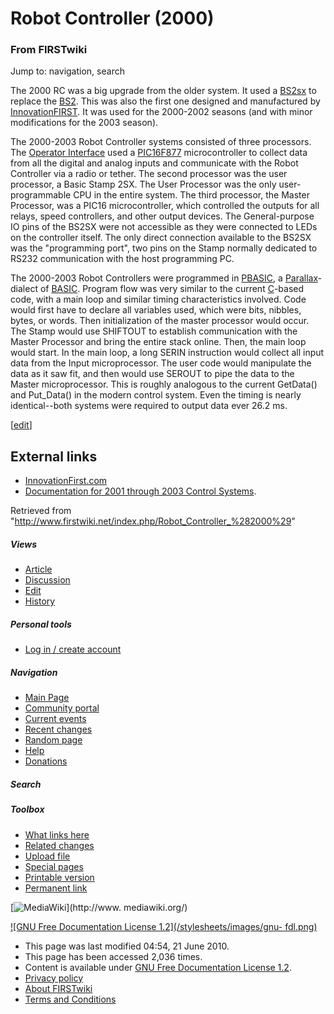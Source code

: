 # Robot Controller (2000)

### From FIRSTwiki

Jump to: navigation, search

The 2000 RC was a big upgrade from the older system. It used a
[BS2sx](/index.php/BS2sx "BS2sx" ) to replace the [BS2](/index.php/BS2 "BS2"
). This was also the first one designed and manufactured by
[InnovationFIRST](/index.php/InnovationFIRST "InnovationFIRST" ). It was used
for the 2000-2002 seasons (and with minor modifications for the 2003 season).

The 2000-2003 Robot Controller systems consisted of three processors. The
[Operator Interface](/index.php/Operator_Interface "Operator Interface" ) used
a [PIC16F877](/index.php/PIC16F877 "PIC16F877" ) microcontroller to collect
data from all the digital and analog inputs and communicate with the Robot
Controller via a radio or tether. The second processor was the user processor,
a Basic Stamp 2SX. The User Processor was the only user-programmable CPU in
the entire system. The third processor, the Master Processor, was a PIC16
microcontroller, which controlled the outputs for all relays, speed
controllers, and other output devices. The General-purpose IO pins of the
BS2SX were not accessible as they were connected to LEDs on the controller
itself. The only direct connection available to the BS2SX was the "programming
port", two pins on the Stamp normally dedicated to RS232 communication with
the host programming PC.

The 2000-2003 Robot Controllers were programmed in [PBASIC](/index.php/PBASIC
"PBASIC" ), a [Parallax](/index.php/Parallax "Parallax" )-dialect of
[BASIC](http://www.wikipedia.org/wiki/BASIC "wikipedia:BASIC" ). Program flow
was very similar to the current [C](/index.php/PIC_C "PIC C" )-based code,
with a main loop and similar timing characteristics involved. Code would first
have to declare all variables used, which were bits, nibbles, bytes, or words.
Then initialization of the master processor would occur. The Stamp would use
SHIFTOUT to establish communication with the Master Processor and bring the
entire stack online. Then, the main loop would start. In the main loop, a long
SERIN instruction would collect all input data from the Input microprocessor.
The user code would manipulate the data as it saw fit, and then would use
SEROUT to pipe the data to the Master microprocessor. This is roughly
analogous to the current GetData() and Put_Data() in the modern control
system. Even the timing is nearly identical--both systems were required to
output data ever 26.2 ms.

  

[[edit](/index.php?title=Robot_Controller_%282000%29&action=edit&section=1
"Edit section: External links" )]

## External links

  * [InnovationFirst.com](http://innovationfirst.com "http://innovationfirst.com" )
  * [Documentation for 2001 through 2003 Control Systems](http://innovationfirst.com/FIRSTRobotics/documentation-legacy.htm "http://innovationfirst.com/FIRSTRobotics/documentation-legacy.htm" ). 

Retrieved from
"<http://www.firstwiki.net/index.php/Robot_Controller_%282000%29>"

##### Views

  * [Article](/index.php/Robot_Controller_%282000%29)
  * [Discussion](/index.php?title=Talk:Robot_Controller_%282000%29&action=edit)
  * [Edit](/index.php?title=Robot_Controller_%282000%29&action=edit)
  * [History](/index.php?title=Robot_Controller_%282000%29&action=history)

##### Personal tools

  * [Log in / create account](/index.php?title=Special:Userlogin&returnto=Robot_Controller_\(2000\))

[](/index.php/Main_Page "Main Page" )

##### Navigation

  * [Main Page](/index.php/Main_Page)
  * [Community portal](/index.php/FIRSTwiki:Community_portal)
  * [Current events](/index.php/Current_events)
  * [Recent changes](/index.php/Special:Recentchanges)
  * [Random page](/index.php/Special:Random)
  * [Help](/index.php/FIRSTwiki:Help)
  * [Donations](/index.php/FIRSTwiki:Site_support)

##### Search



##### Toolbox

  * [What links here](/index.php/Special:Whatlinkshere/Robot_Controller_%282000%29)
  * [Related changes](/index.php/Special:Recentchangeslinked/Robot_Controller_%282000%29)
  * [Upload file](/index.php/Special:Upload)
  * [Special pages](/index.php/Special:Specialpages)
  * [Printable version](/index.php?title=Robot_Controller_%282000%29&printable=yes)
  * [Permanent link](/index.php?title=Robot_Controller_%282000%29&oldid=76708)

[![MediaWiki](/skins/common/images/poweredby_mediawiki_88x31.png)](http://www.
mediawiki.org/)

[![GNU Free Documentation License 1.2](/stylesheets/images/gnu-
fdl.png)](http://www.gnu.org/copyleft/fdl.html)

  * This page was last modified 04:54, 21 June 2010.
  * This page has been accessed 2,036 times.
  * Content is available under [GNU Free Documentation License 1.2](http://www.gnu.org/copyleft/fdl.html "http://www.gnu.org/copyleft/fdl.html" ).
  * [Privacy policy](/index.php/FIRSTwiki:Privacy_policy "FIRSTwiki:Privacy policy" )
  * [About FIRSTwiki](/index.php/FIRSTwiki:About "FIRSTwiki:About" )
  * [Terms and Conditions](/index.php/FIRSTwiki:Terms_and_conditions "FIRSTwiki:Terms and conditions" )


